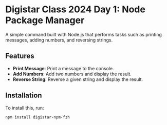 # Digistar Class 2024 Day 1: Node Package Manager
A simple command built with Node.js that performs tasks such as printing messages, adding numbers, and reversing strings.

## Features

- **Print Message**: Print a message to the console.
- **Add Numbers**: Add two numbers and display the result.
- **Reverse String**: Reverse a given string and display the result.

## Installation

To install this, run:

```
npm install digistar-npm-fzh
```
